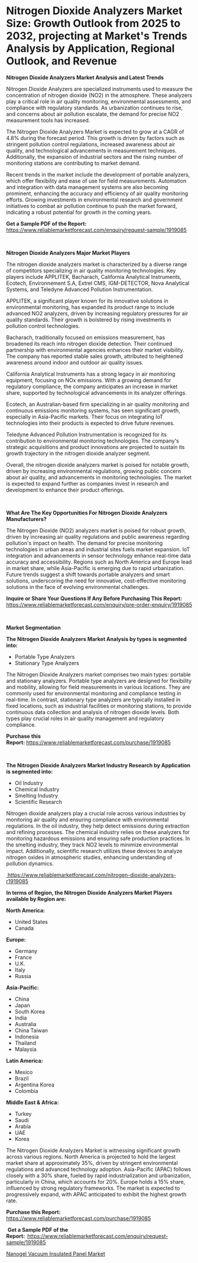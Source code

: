 <p><h1>Nitrogen Dioxide Analyzers Market Size: Growth Outlook from 2025 to 2032, projecting at Market's Trends Analysis by Application, Regional Outlook, and Revenue</h1></p><p><strong>Nitrogen Dioxide Analyzers Market Analysis and Latest Trends</strong></p>
<p><p>Nitrogen Dioxide Analyzers are specialized instruments used to measure the concentration of nitrogen dioxide (NO2) in the atmosphere. These analyzers play a critical role in air quality monitoring, environmental assessments, and compliance with regulatory standards. As urbanization continues to rise, and concerns about air pollution escalate, the demand for precise NO2 measurement tools has increased. </p><p>The Nitrogen Dioxide Analyzers Market is expected to grow at a CAGR of 4.8% during the forecast period. This growth is driven by factors such as stringent pollution control regulations, increased awareness about air quality, and technological advancements in measurement techniques. Additionally, the expansion of industrial sectors and the rising number of monitoring stations are contributing to market demand.</p><p>Recent trends in the market include the development of portable analyzers, which offer flexibility and ease of use for field measurements. Automation and integration with data management systems are also becoming prominent, enhancing the accuracy and efficiency of air quality monitoring efforts. Growing investments in environmental research and government initiatives to combat air pollution continue to push the market forward, indicating a robust potential for growth in the coming years.</p></p>
<p><strong>Get a Sample PDF of the Report:&nbsp;</strong> <a href="https://www.reliablemarketforecast.com/enquiry/request-sample/1919085?utm_campaign=2731&utm_medium=2&utm_source=Github&utm_content=ia&utm_term=28032025&utm_id=nitrogen-dioxide-analyzers">https://www.reliablemarketforecast.com/enquiry/request-sample/1919085</a></p>
<p>&nbsp;</p>
<p><strong>Nitrogen Dioxide Analyzers Major Market Players</strong></p>
<p><p>The nitrogen dioxide analyzers market is characterized by a diverse range of competitors specializing in air quality monitoring technologies. Key players include APPLITEK, Bacharach, California Analytical Instruments, Ecotech, Environnement S.A, Extrel CMS, IGM-DETECTOR, Nova Analytical Systems, and Teledyne Advanced Pollution Instrumentation.</p><p>APPLITEK, a significant player known for its innovative solutions in environmental monitoring, has expanded its product range to include advanced NO2 analyzers, driven by increasing regulatory pressures for air quality standards. Their growth is bolstered by rising investments in pollution control technologies.</p><p>Bacharach, traditionally focused on emissions measurement, has broadened its reach into nitrogen dioxide detection. Their continued partnership with environmental agencies enhances their market visibility. The company has reported stable sales growth, attributed to heightened awareness around indoor and outdoor air quality issues.</p><p>California Analytical Instruments has a strong legacy in air monitoring equipment, focusing on NOx emissions. With a growing demand for regulatory compliance, the company anticipates an increase in market share, supported by technological advancements in its analyzer offerings.</p><p>Ecotech, an Australian-based firm specializing in air quality monitoring and continuous emissions monitoring systems, has seen significant growth, especially in Asia-Pacific markets. Their focus on integrating IoT technologies into their products is expected to drive future revenues.</p><p>Teledyne Advanced Pollution Instrumentation is recognized for its contribution to environmental monitoring technologies. The company's strategic acquisitions and product innovations are projected to sustain its growth trajectory in the nitrogen dioxide analyzer segment.</p><p>Overall, the nitrogen dioxide analyzers market is poised for notable growth, driven by increasing environmental regulations, growing public concern about air quality, and advancements in monitoring technologies. The market is expected to expand further as companies invest in research and development to enhance their product offerings.</p></p>
<p>&nbsp;</p>
<p><strong>What Are The Key Opportunities For Nitrogen Dioxide Analyzers Manufacturers?</strong></p>
<p><p>The Nitrogen Dioxide (NO2) analyzers market is poised for robust growth, driven by increasing air quality regulations and public awareness regarding pollution's impact on health. The demand for precise monitoring technologies in urban areas and industrial sites fuels market expansion. IoT integration and advancements in sensor technology enhance real-time data accuracy and accessibility. Regions such as North America and Europe lead in market share, while Asia-Pacific is emerging due to rapid urbanization. Future trends suggest a shift towards portable analyzers and smart solutions, underscoring the need for innovative, cost-effective monitoring solutions in the face of evolving environmental challenges.</p></p>
<p><strong>Inquire or Share Your Questions If Any Before Purchasing This Report:</strong> <a href="https://www.reliablemarketforecast.com/enquiry/pre-order-enquiry/1919085?utm_campaign=2731&utm_medium=2&utm_source=Github&utm_content=ia&utm_term=28032025&utm_id=nitrogen-dioxide-analyzers">https://www.reliablemarketforecast.com/enquiry/pre-order-enquiry/1919085</a></p>
<p>&nbsp;</p>
<p><strong>Market Segmentation</strong></p>
<p><strong>The Nitrogen Dioxide Analyzers Market Analysis by types is segmented into:</strong></p>
<p><ul><li>Portable Type Analyzers</li><li>Stationary Type Analyzers</li></ul></p>
<p><p>The Nitrogen Dioxide Analyzers market comprises two main types: portable and stationary analyzers. Portable type analyzers are designed for flexibility and mobility, allowing for field measurements in various locations. They are commonly used for environmental monitoring and compliance testing in real-time. In contrast, stationary type analyzers are typically installed in fixed locations, such as industrial facilities or monitoring stations, to provide continuous data collection and analysis of nitrogen dioxide levels. Both types play crucial roles in air quality management and regulatory compliance.</p></p>
<p><strong>Purchase this Report:&nbsp;</strong><a href="https://www.reliablemarketforecast.com/purchase/1919085?utm_campaign=2731&utm_medium=2&utm_source=Github&utm_content=ia&utm_term=28032025&utm_id=nitrogen-dioxide-analyzers">https://www.reliablemarketforecast.com/purchase/1919085</a></p>
<p>&nbsp;</p>
<p><strong>The Nitrogen Dioxide Analyzers Market Industry Research by Application is segmented into:</strong></p>
<p><ul><li>Oil Industry</li><li>Chemical Industry</li><li>Smelting Industry</li><li>Scientific Research</li></ul></p>
<p><p>Nitrogen dioxide analyzers play a crucial role across various industries by monitoring air quality and ensuring compliance with environmental regulations. In the oil industry, they help detect emissions during extraction and refining processes. The chemical industry relies on these analyzers for monitoring hazardous emissions and ensuring safe production practices. In the smelting industry, they track NO2 levels to minimize environmental impact. Additionally, scientific research utilizes these devices to analyze nitrogen oxides in atmospheric studies, enhancing understanding of pollution dynamics.</p></p>
<p><a href="https://www.reliablemarketforecast.com/nitrogen-dioxide-analyzers-r1919085?utm_campaign=2731&utm_medium=2&utm_source=Github&utm_content=ia&utm_term=28032025&utm_id=nitrogen-dioxide-analyzers">&nbsp;https://www.reliablemarketforecast.com/nitrogen-dioxide-analyzers-r1919085</a></p>
<p><strong>In terms of Region, the Nitrogen Dioxide Analyzers Market Players available by Region are:</strong></p>
<p>
    <p> <strong> North America: </strong>
        <ul>
            <li>United States</li>
            <li>Canada</li>
        </ul>
        </p> 
    <p> <strong> Europe: </strong>
        <ul>
            <li>Germany</li>
            <li>France</li>
            <li>U.K.</li>
            <li>Italy</li>
            <li>Russia</li>
        </ul>
        </p> 
    <p> <strong> Asia-Pacific: </strong>
        <ul>
            <li>China</li>
            <li>Japan</li>
            <li>South Korea</li>
            <li>India</li>
            <li>Australia</li>
            <li>China Taiwan</li>
            <li>Indonesia</li>
            <li>Thailand</li>
            <li>Malaysia</li>
        </ul>
        </p> 
    <p> <strong> Latin America: </strong>
        <ul>
            <li>Mexico</li>
            <li>Brazil</li>
            <li>Argentina Korea</li>
            <li>Colombia</li>
        </ul>
        </p> 
    <p> <strong> Middle East & Africa: </strong>
        <ul>
            <li>Turkey</li>
            <li>Saudi</li>
            <li>Arabia</li>
            <li>UAE</li>
            <li>Korea</li>
        </ul>
    </p>
    </p>
<p><p>The Nitrogen Dioxide Analyzers Market is witnessing significant growth across various regions. North America is projected to hold the largest market share at approximately 35%, driven by stringent environmental regulations and advanced technology adoption. Asia-Pacific (APAC) follows closely with a 30% share, fueled by rapid industrialization and urbanization, particularly in China, which accounts for 20%. Europe holds a 15% share, influenced by strong regulatory frameworks. The market is expected to progressively expand, with APAC anticipated to exhibit the highest growth rate.</p></p>
<p><strong>Purchase this Report: </strong><a href="https://www.reliablemarketforecast.com/purchase/1919085?utm_campaign=2731&utm_medium=2&utm_source=Github&utm_content=ia&utm_term=28032025&utm_id=nitrogen-dioxide-analyzers">https://www.reliablemarketforecast.com/purchase/1919085</a></p>
<p>&nbsp;<strong>Get a Sample PDF of the Report:&nbsp;&nbsp;</strong><a href="https://www.reliablemarketforecast.com/enquiry/request-sample/1919085?utm_campaign=2731&utm_medium=2&utm_source=Github&utm_content=ia&utm_term=28032025&utm_id=nitrogen-dioxide-analyzers">https://www.reliablemarketforecast.com/enquiry/request-sample/1919085</a></p>
<p><strong></strong></p>
<p><p><a href="https://github.com/zupankocka/Market-Research-Report-List-1/blob/main/nanogel-vacuum-insulated-panel-market.md?utm_campaign=2731&utm_medium=2&utm_source=Github&utm_content=ia&utm_term=28032025&utm_id=nitrogen-dioxide-analyzers">Nanogel Vacuum Insulated Panel Market</a></p></p>